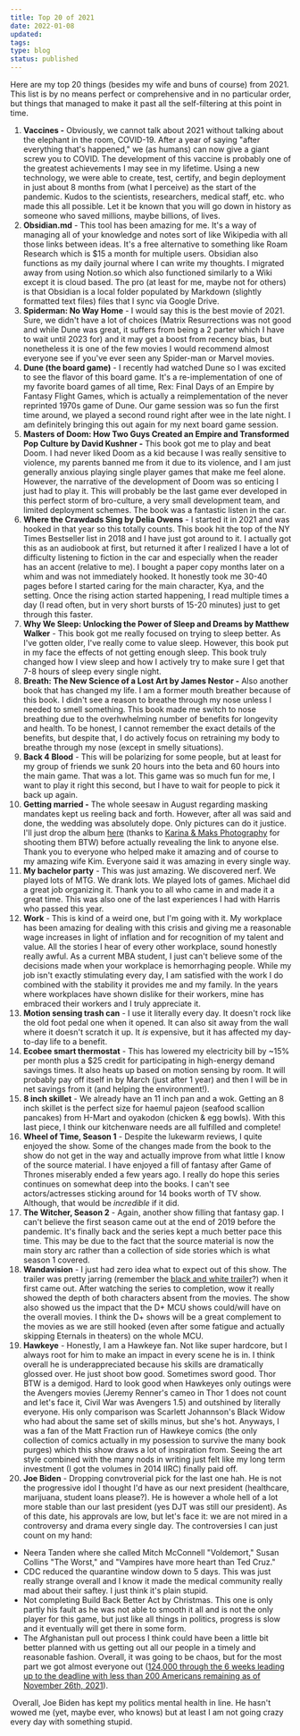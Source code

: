 ```yaml
---
title: Top 20 of 2021
date: 2022-01-08
updated:
tags:
type: blog
status: published
---
```


Here are my top 20 things (besides my wife and buns of course) from 2021. This list is by no means perfect or comprehensive and in no particular order, but things that managed to make it past all the self-filtering at this point in time.

1. **Vaccines -** Obviously, we cannot talk about 2021 without talking about the elephant in the room, COVID-19. After a year of saying "after everything that's happened," we (as humans) can now give a giant screw you to COVID. The development of this vaccine is probably one of the greatest achievements I may see in my lifetime. Using a new technology, we were able to create, test, certify, and begin deployment in just about 8 months from (what I perceive) as the start of the pandemic. Kudos to the scientists, researchers, medical staff, etc. who made this all possible. Let it be known that you will go down in history as someone who saved millions, maybe billions, of lives.
2. **Obsidian.md** - This tool has been amazing for me. It's a way of managing all of your knowledge and notes sort of like Wikipedia with all those links between ideas. It's a free alternative to something like Roam Research which is $15 a month for multiple users. Obsidian also functions as my daily journal where I can write my thoughts. I migrated away from using Notion.so which also functioned similarly to a Wiki except it is cloud based. The pro (at least for me, maybe not for others) is that Obsidian is a local folder populated by Markdown (slightly formatted text files) files that I sync via Google Drive.
3. **Spiderman: No Way Home** - I would say this is the best movie of 2021. Sure, we didn't have a lot of choices (Matrix Resurrections was not good and while Dune was great, it suffers from being a 2 parter which I have to wait until 2023 for) and it may get a boost from recency bias, but nonetheless it is one of the few movies I would recommend almost everyone see if you've ever seen any Spider-man or Marvel movies.
4. **Dune (the board game)** - I recently had watched Dune so I was excited to see the flavor of this board game. It's a re-implementation of one of my favorite board games of all time, Rex: Final Days of an Empire by Fantasy Flight Games, which is actually a reimplementation of the never reprinted 1970s game of Dune. Our game session was so fun the first time around, we played a second round right after wee in the late night. I am definitely bringing this out again for my next board game session.
5. **Masters of Doom: How Two Guys Created an Empire and Transformed Pop Culture by David Kushner -** This book got me to play and beat Doom. I had never liked Doom as a kid because I was really sensitive to violence, my parents banned me from it due to its violence, and I am just generally anxious playing single player games that make me feel alone. However, the narrative of the development of Doom was so enticing I just had to play it. This will probably be the last game ever developed in this perfect storm of bro-culture, a very small development team, and limited deployment schemes. The book was a fantastic listen in the car.
6. **Where the Crawdads Sing by Delia Owens** - I started it in 2021 and was hooked in that year so this totally counts. This book hit the top of the NY Times Bestseller list in 2018 and I have just got around to it. I actually got this as an audiobook at first, but returned it after I realized I have a lot of difficulty listening to fiction in the car and especially when the reader has an accent (relative to me). I bought a paper copy months later on a whim and was not immediately hooked. It honestly took me 30-40 pages before I started caring for the main character, Kya, and the setting. Once the rising action started happening, I read multiple times a day (I read often, but in very short bursts of 15-20 minutes) just to get through this faster.
7. **Why We Sleep: Unlocking the Power of Sleep and Dreams by Matthew Walker** - This book got me really focused on trying to sleep better. As I've gotten older, I've really come to value sleep. However, this book put in my face the effects of not getting enough sleep. This book truly changed how I view sleep and how I actively try to make sure I get that 7-8 hours of sleep every single night.
8. **Breath: The New Science of a Lost Art by James Nestor -** Also another book that has changed my life. I am a former mouth breather because of this book. I didn't see a reason to breathe through my nose unless I needed to smell something. This book made me switch to nose breathing due to the overhwhelming number of benefits for longevity and health. To be honest, I cannot remember the exact details of the benefits, but despite that, I do actively focus on retraining my body to breathe through my nose (except in smelly situations).
9. **Back 4 Blood** - This will be polarizing for some people, but at least for my group of friends we sunk 20 hours into the beta and 60 hours into the main game. That was a lot. This game was so much fun for me, I want to play it right this second, but I have to wait for people to pick it back up again.
10. **Getting married -** The whole seesaw in August regarding masking mandates kept us reeling back and forth. However, after all was said and done, the wedding was absolutely dope. Only pictures can do it justice. I'll just drop the album [here](https://karinamaksphotography.pic-time.com/CuiSM) (thanks to [Karina & Maks Photography](https://www.karinamaks.com/) for shooting them BTW) before actually revealing the link to anyone else. Thank you to everyone who helped make it amazing and of course to my amazing wife Kim. Everyone said it was amazing in every single way.
11. **My bachelor party** - This was just amazing. We discovered nerf. We played lots of MTG. We drank lots. We played lots of games. Michael did a great job organizing it. Thank you to all who came in and made it a great time. This was also one of the last experiences I had with Harris who passed this year.
12. **Work** - This is kind of a weird one, but I'm going with it. My workplace has been amazing for dealing with this crisis and giving me a reasonable wage increases in light of inflation and for recognition of my talent and value. All the stories I hear of every other workplace, sound honestly really awful. As a current MBA student, I just can't believe some of the decisions made when your workplace is hemorrhaging people. While my job isn't exactly stimulating every day, I am satisfied with the work I do combined with the stability it provides me and my family. In the years where workplaces have shown dislike for their workers, mine has embraced their workers and I truly appreciate it.
13. **Motion sensing trash can** - I use it literally every day. It doesn't rock like the old foot pedal one when it opened. It can also sit away from the wall where it doesn't scratch it up. It _is_ expensive, but it has affected my day-to-day life to a benefit.
14. **Ecobee smart thermostat** - This has lowered my electricity bill by ~15% per month plus a $25 credit for participating in high-energy demand savings times. It also heats up based on motion sensing by room. It will probably pay off itself in by March (just after 1 year) and then I will be in net savings from it (and helping the environment!).
15. **8 inch skillet** - We already have an 11 inch pan and a wok. Getting an 8 inch skillet is the perfect size for haemul pajeon (seafood scallion pancakes) from H-Mart and oyakodon (chicken & egg bowls). With this last piece, I think our kitchenware needs are all fulfilled and complete!
16. **Wheel of Time, Season 1** - Despite the lukewarm reviews, I quite enjoyed the show. Some of the changes made from the book to the show do not get in the way and actually improve from what little I know of the source material. I have enjoyed a fill of fantasy after Game of Thrones miserably ended a few years ago. I really do hope this series continues on somewhat deep into the books. I can't see actors/actresses sticking around for 14 books worth of TV show. Although, that would be _incredible_ if it did.
17. **The Witcher, Season 2** - Again, another show filling that fantasy gap. I can't believe the first season came out at the end of 2019 before the pandemic. It's finally back and the series kept a much better pace this time. This may be due to the fact that the source material is now the main story arc rather than a collection of side stories which is what season 1 covered.
18. **Wandavision** - I just had zero idea what to expect out of this show. The trailer was pretty jarring (remember the [black and white trailer](https://www.youtube.com/watch?v=sj9J2ecsSpo)?) when it first came out. After watching the series to completion, wow it really showed the depth of both characters absent from the movies. The show also showed us the impact that the D+ MCU shows could/will have on the overall movies. I think the D+ shows will be a great complement to the movies as we are still hooked (even after some fatigue and actually skipping Eternals in theaters) on the whole MCU.
19. **Hawkeye** - Honestly, I am a Hawkeye fan. Not like super hardcore, but I always root for him to make an impact in every scene he is in. I think overall he is underappreciated because his skills are dramatically glossed over. He just shoot bow good. Sometimes sword good. Thor BTW is a demigod. Hard to look good when Hawkeyes only outings were the Avengers movies (Jeremy Renner's cameo in Thor 1 does not count and let's face it, Civil War was Avengers 1.5) and outshined by literally everyone. His only comparison was Scarlett Johannson's Black Widow who had about the same set of skills minus, but she's hot. Anyways, I was a fan of the Matt Fraction run of Hawkeye comics (the only collection of comics actually in my posession to survive the many book purges) which this show draws a lot of inspiration from. Seeing the art style combined with the many nods in writing just felt like my long term investment (I got the volumes in 2014 IIRC) finally paid off.
20. **Joe Biden** - Dropping convtroverial pick for the last one hah. He is not the progressive idol I thought I'd have as our next president (healthcare, marijuana, student loans please?). He is however a whole hell of a lot more stable than our last president (yes DJT was still our president). As of this date, his approvals are low, but let's face it: we are not mired in a controversy and drama every single day. The controversies I can just count on my hand:

- Neera Tanden where she called Mitch McConnell "Voldemort," Susan Collins "The Worst," and "Vampires have more heart than Ted Cruz."
- CDC reduced the quarantine window down to 5 days. This was just really strange overall and I know it made the medical community really mad about their saftey. I just think it's plain stupid.
- Not completing Build Back Better Act by Christmas. This one is only partly his fault as he was not able to smooth it all and is not the only player for this game, but just like all things in politics, progress is slow and it eventually will get there in some form.
- The Afghanistan pull out process I think could have been a little bit better planned with us getting out all our people in a timely and reasonable fashion. Overall, it was going to be chaos, but for the most part we got almost everyone out ([124,000 through the 6 weeks leading up to the deadline with less than 200 Americans remaining as of November 26th, 2021](https://www.usnews.com/news/politics/articles/2021-11-26/explainer-what-happened-to-the-afghanistan-evacuation)).

​ Overall, Joe Biden has kept my politics mental health in line. He hasn't wowed me (yet, maybe ever, who knows) but at least I am not going crazy every day with something stupid.
